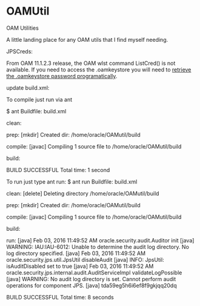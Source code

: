 # OAMUtil
OAM Utilities

A little landing place for any OAM utils that I find myself needing.


JPSCreds:

From OAM 11.1.2.3 release, the OAM wlst command ListCred() is not available. If you need to access the .oamkeystore you will need to [retrieve the .oamkeystore password programatically](http://howtoidm.blogspot.com/2015/07/how-to-retrieve-oamkeystore-oamstore.html).


update build.xml:
  <property name="fmw_home" value="/home/oracle/Oracle/Middleware"/>
  <property name="domain_home" value="${fmw_home}/user_projects/domains/OAMDomain"/>

To compile just run via ant

$ ant
Buildfile: build.xml

clean:

prep:
    [mkdir] Created dir: /home/oracle/OAMutil/build

compile:
    [javac] Compiling 1 source file to /home/oracle/OAMutil/build

build:

BUILD SUCCESSFUL
Total time: 1 second


To run just type ant run:
$ ant run
Buildfile: build.xml

clean:
   [delete] Deleting directory /home/oracle/OAMutil/build

prep:
    [mkdir] Created dir: /home/oracle/OAMutil/build

compile:
    [javac] Compiling 1 source file to /home/oracle/OAMutil/build

build:

run:
     [java] Feb 03, 2016 11:49:52 AM oracle.security.audit.Auditor init
     [java] WARNING: IAU:IAU-6012: Unable to determine the audit log directory. No log directory specified.
     [java] Feb 03, 2016 11:49:52 AM oracle.security.jps.util.JpsUtil disableAudit
     [java] INFO: JpsUtil: isAuditDisabled set to true
     [java] Feb 03, 2016 11:49:52 AM oracle.security.jps.internal.audit.AuditServiceImpl validateLogPossible
     [java] WARNING: No audit log directory is set. Cannot perform audit operations for component JPS.
     [java] tda59eg5h6i6ef8f9gkjqq20dq

BUILD SUCCESSFUL
Total time: 8 seconds